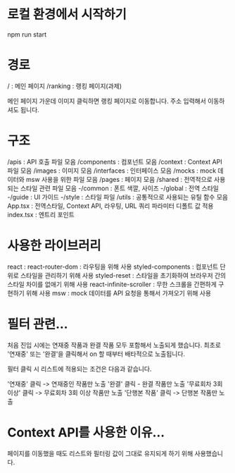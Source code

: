 # 로컬 환경에서 시작하기

npm run start

# 경로

/ : 메인 페이지
/ranking : 랭킹 페이지(과제)

메인 페이지 가운데 이미지 클릭하면 랭킹 페이지로 이동합니다.
주소 입력해서 이동하셔도 됩니다.

# 구조

/apis : API 호출 파일 모음
/components : 컴포넌트 모음
/context : Context API 파일 모음
/images : 이미지 모음
/interfaces : 인터페이스 모음
/mocks : mock 데이터와 msw 사용을 위한 파일 모음
/pages : 페이지 모음
/shared : 전역적으로 사용되는 스타일 관련 파일 모음
-/common : 폰트 색깔, 사이즈
-/global : 전역 스타일
-/guide : UI 가이드
-/style : 스타일 파일
/utils : 공통적으로 사용되는 유틸 함수 모음
App.tsx : 전역스타일, Context API, 라우팅, URL 쿼리 파라미터 디폴트 값 적용
index.tsx : 엔트리 포인트

# 사용한 라이브러리

react :
react-router-dom : 라우팅을 위해 사용
styled-components : 컴포넌트 단위로 스타일을 관리하기 위해 사용
styled-reset : 스타일을 초기화하여 브라우저 간의 스타일 차이를 없애기 위해 사용
react-infinite-scroller : 무한 스크롤을 간편하게 구현하기 위해 사용
msw : mock 데이터를 API 요청을 통해서 가져오기 위해 사용

# 필터 관련...

처음 진입 시에는 연재중 작품과 완결 작품 모두 포함해서 노출되게 했습니다.
최초로 '연재중' 또는 '완결'을 클릭해서 on 할 때부터 배타적으로 노출됩니다.

필터 클릭 시 리스트에 적용되는 조건은 다음과 같습니다.

'연재중' 클릭 -> 연재중인 작품만 노출
'완결' 클릭 - 완결 작품만 노출
'무료회차 3회 이상' 클릭 -> 무료회차 3회 이상 작품만 노출
'단행본 작품' 클릭 -> 단행본 작품만 노출

# Context API를 사용한 이유...

페이지를 이동했을 때도 리스트와 필터링 값이 그대로 유지되게 하기 위해 사용했습니다.
